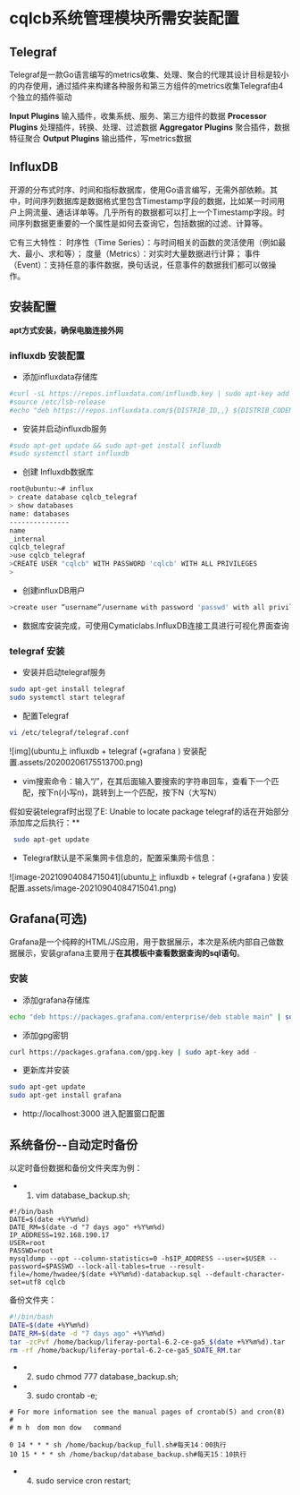 # cqlcb系统管理模块所需安装配置

## Telegraf

Telegraf是一款Go语言编写的metrics收集、处理、聚合的代理其设计目标是较小的内存使用，通过插件来构建各种服务和第三方组件的metrics收集Telegraf由4个独立的插件驱动

**Input Plugins**
输入插件，收集系统、服务、第三方组件的数据
**Processor Plugins**
处理插件，转换、处理、过滤数据
**Aggregator Plugins**
聚合插件，数据特征聚合
**Output Plugins**
输出插件，写metrics数据

## InfluxDB

开源的分布式时序、时间和指标数据库，使用Go语言编写，无需外部依赖。其中，时间序列数据库是数据格式里包含Timestamp字段的数据，比如某一时间用户上网流量、通话详单等。几乎所有的数据都可以打上一个Timestamp字段。时间序列数据更重要的一个属性是如何去查询它，包括数据的过滤、计算等。

它有三大特性：
时序性（Time Series）：与时间相关的函数的灵活使用（例如最大、最小、求和等）；
度量（Metrics）：对实时大量数据进行计算；
事件（Event）：支持任意的事件数据，换句话说，任意事件的数据我们都可以做操作。

## 安装配置

**apt方式安装，确保电脑连接外网**

### influxdb 安装配置

* 添加influxdata存储库

```sh
#curl -sL https://repos.influxdata.com/influxdb.key | sudo apt-key add -
#source /etc/lsb-release
#echo "deb https://repos.influxdata.com/${DISTRIB_ID,,} ${DISTRIB_CODENAME} stable" | sudo tee /etc/apt/sources.list.d/influxdb.list

```

* 安装并启动influxdb服务

```sh
#sudo apt-get update && sudo apt-get install influxdb
#sudo systemctl start influxdb
```

* 创建 Influxdb数据库

```sh
root@ubuntu:~# influx
> create database cqlcb_telegraf
> show databases
name: databases
---------------
name
_internal
cqlcb_telegraf
>use cqlcb_telegraf
>CREATE USER "cqlcb" WITH PASSWORD 'cqlcb' WITH ALL PRIVILEGES
>
```

* 创建influxDB用户

```bash
>create user “username”/username with password 'passwd' with all privileges
```



* 数据库安装完成，可使用Cymaticlabs.InfluxDB连接工具进行可视化界面查询

### telegraf 安装

* 安装并启动telegraf服务

```sh
sudo apt-get install telegraf
sudo systemctl start telegraf
```

* 配置Telegraf

```sh
vi /etc/telegraf/telegraf.conf
```

![img](ubuntu上  influxdb + telegraf (+grafana ) 安装配置.assets/20200206175513700.png)

* vim搜索命令：输入“/”，在其后面输入要搜索的字符串回车，查看下一个匹配，按下n(小写n)，跳转到上一个匹配，按下N（大写N）

假如安装telegraf时出现了E: Unable to locate package telegraf的话在开始部分添加库之后执行：**

```sh
 sudo apt-get update
```

* Telegraf默认是不采集网卡信息的，配置采集网卡信息：

![image-20210904084715041](ubuntu上  influxdb + telegraf (+grafana ) 安装配置.assets/image-20210904084715041.png)

## Grafana(可选)

Grafana是一个纯粹的HTML/JS应用，用于数据展示，本次是系统内部自己做数据展示，安装grafana主要用于**在其模板中查看数据查询的sql语句**。

### 安装

*  添加grafana存储库

```sh
echo "deb https://packages.grafana.com/enterprise/deb stable main" | sudo tee -a /etc/apt/sources.list.d/grafana.list
```

* 添加gpg密钥

```sh
curl https://packages.grafana.com/gpg.key | sudo apt-key add -
```

* 更新库并安装

```sh
sudo apt-get update
sudo apt-get install grafana
```

* http://localhost:3000 进入配置窗口配置

## 系统备份--自动定时备份

以定时备份数据和备份文件夹库为例：

* 1. vim database_backup.sh;

```shell
#!/bin/bash
DATE=$(date +%Y%m%d)
DATE_RM=$(date -d "7 days ago" +%Y%m%d)
IP_ADDRESS=192.168.190.17
USER=root
PASSWD=root
mysqldump --opt --column-statistics=0 -h$IP_ADDRESS --user=$USER --password=$PASSWD --lock-all-tables=true --result-file=/home/hwadee/$(date +%Y%m%d)-databackup.sql --default-character-set=utf8 cqlcb
```

备份文件夹：

```sh
#!/bin/bash
DATE=$(date +%Y%m%d)
DATE_RM=$(date -d "7 days ago" +%Y%m%d)
tar -zcPvf /home/backup/liferay-portal-6.2-ce-ga5_$(date +%Y%m%d).tar   					/opt/module/liferay-portal-6.2-ce-ga5/
rm -rf /home/backup/liferay-portal-6.2-ce-ga5_$DATE_RM.tar
```

* 2. sudo chmod 777 database_backup.sh;
* 3. sudo crontab -e;

```shell
# For more information see the manual pages of crontab(5) and cron(8)
# 
# m h  dom mon dow   command

0 14 * * * sh /home/backup/backup_full.sh#每天14：00执行
10 15 * * * sh /home/backup/database_backup.sh#每天15：10执行                                           
```

* 4. sudo service cron restart;

